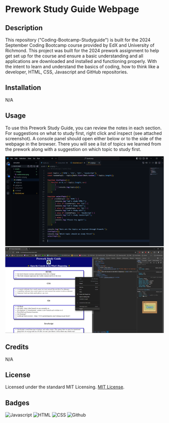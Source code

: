 # Prework Study Guide Webpage

## Description

This repository ("Coding-Bootcamp-Studyguide") is built for the 2024 September Coding Bootcamp course provided by EdX and University of Richmond. This project was built for the 2024 prework assignment to help get set up for the course and ensure a basic understanding and all applications are downloaded and installed and functioning properly. With the intent to learn and understand the basics of coding, how to think like a developer, HTML, CSS, Javascript and GitHub repositories.

## Installation

N/A

## Usage

To use this Prework Study Guide, you can review the notes in each section. For suggestions on what to study first, right click and inspect (see attached screenshot). A console panel should open either below or to the side of the webpage in the browser. There you will see a list of topics we learned from the prework along with a suggestion on which topic to study first.

![Javascript](assets\images\codescript.js.png)
![Web-Browser](assets\images\webbrowser.png)

## Credits

N/A

## License

Licensed under the standard MIT Licensing. [MIT License](https://github.com/MadamLoki/Coding-Bootcamp-studyguide?tab=MIT-1-ov-file#).

## Badges

![Javascript](https://img.shields.io/badge/JavaScript-20%25-blue)
![HTML](https://img.shields.io/badge/HTML-10%25-%23106a21?logo=html)
![CSS](https://img.shields.io/badge/CSS-10%25-%23ca6f1f?logo=html)
![Github](https://img.shields.io/badge/Git-40%25-%23951dcd?logo=html)
